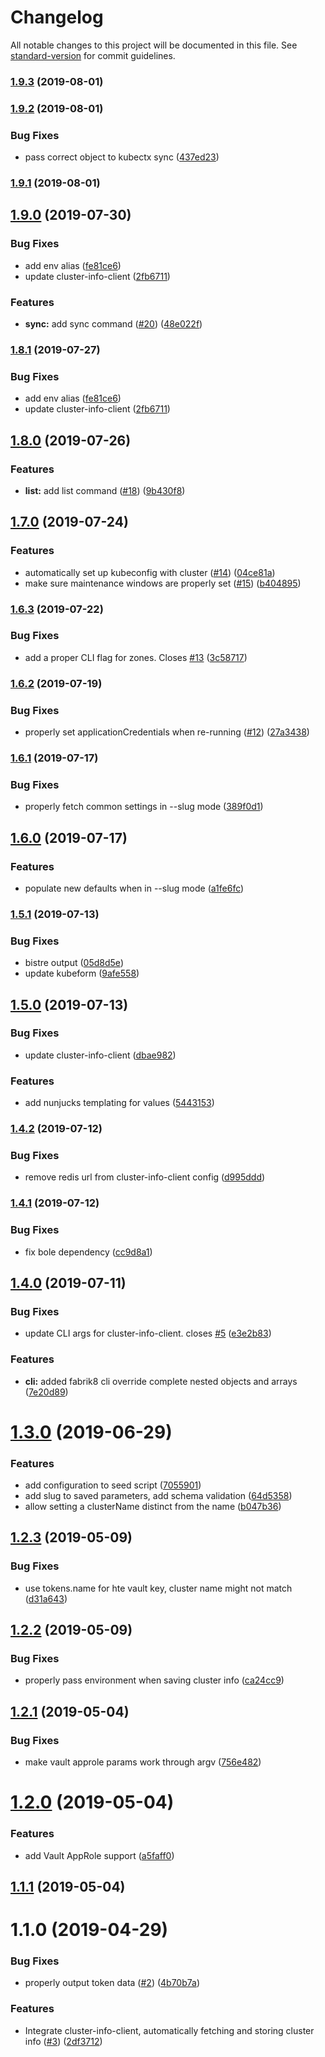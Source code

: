 # Changelog

All notable changes to this project will be documented in this file. See [standard-version](https://github.com/conventional-changelog/standard-version) for commit guidelines.

### [1.9.3](https://github.com/npm-wharf/fabrik8/compare/v1.9.2...v1.9.3) (2019-08-01)



### [1.9.2](https://github.com/npm-wharf/fabrik8/compare/v1.9.1...v1.9.2) (2019-08-01)


### Bug Fixes

* pass correct object to kubectx sync ([437ed23](https://github.com/npm-wharf/fabrik8/commit/437ed23))



### [1.9.1](https://github.com/npm-wharf/fabrik8/compare/v1.9.0...v1.9.1) (2019-08-01)



## [1.9.0](https://github.com/npm-wharf/fabrik8/compare/v1.8.0...v1.9.0) (2019-07-30)


### Bug Fixes

* add env alias ([fe81ce6](https://github.com/npm-wharf/fabrik8/commit/fe81ce6))
* update cluster-info-client ([2fb6711](https://github.com/npm-wharf/fabrik8/commit/2fb6711))


### Features

* **sync:** add sync command ([#20](https://github.com/npm-wharf/fabrik8/issues/20)) ([48e022f](https://github.com/npm-wharf/fabrik8/commit/48e022f))



### [1.8.1](https://github.com/npm-wharf/fabrik8/compare/v1.8.0...v1.8.1) (2019-07-27)


### Bug Fixes

* add env alias ([fe81ce6](https://github.com/npm-wharf/fabrik8/commit/fe81ce6))
* update cluster-info-client ([2fb6711](https://github.com/npm-wharf/fabrik8/commit/2fb6711))



## [1.8.0](https://github.com/npm-wharf/fabrik8/compare/v1.7.0...v1.8.0) (2019-07-26)


### Features

* **list:** add list command ([#18](https://github.com/npm-wharf/fabrik8/issues/18)) ([9b430f8](https://github.com/npm-wharf/fabrik8/commit/9b430f8))



## [1.7.0](https://github.com/npm-wharf/fabrik8/compare/v1.6.3...v1.7.0) (2019-07-24)


### Features

* automatically set up kubeconfig with cluster ([#14](https://github.com/npm-wharf/fabrik8/issues/14)) ([04ce81a](https://github.com/npm-wharf/fabrik8/commit/04ce81a))
* make sure maintenance windows are properly set ([#15](https://github.com/npm-wharf/fabrik8/issues/15)) ([b404895](https://github.com/npm-wharf/fabrik8/commit/b404895))



### [1.6.3](https://github.com/npm-wharf/fabrik8/compare/v1.6.2...v1.6.3) (2019-07-22)


### Bug Fixes

* add a proper CLI flag for zones.  Closes [#13](https://github.com/npm-wharf/fabrik8/issues/13) ([3c58717](https://github.com/npm-wharf/fabrik8/commit/3c58717))



### [1.6.2](https://github.com/npm-wharf/fabrik8/compare/v1.6.1...v1.6.2) (2019-07-19)


### Bug Fixes

* properly set applicationCredentials when re-running ([#12](https://github.com/npm-wharf/fabrik8/issues/12)) ([27a3438](https://github.com/npm-wharf/fabrik8/commit/27a3438))



### [1.6.1](https://github.com/npm-wharf/fabrik8/compare/v1.6.0...v1.6.1) (2019-07-17)


### Bug Fixes

* properly fetch common settings in --slug mode ([389f0d1](https://github.com/npm-wharf/fabrik8/commit/389f0d1))



## [1.6.0](https://github.com/npm-wharf/fabrik8/compare/v1.5.1...v1.6.0) (2019-07-17)


### Features

* populate new defaults when in --slug mode ([a1fe6fc](https://github.com/npm-wharf/fabrik8/commit/a1fe6fc))



### [1.5.1](https://github.com/npm-wharf/fabrik8/compare/v1.5.0...v1.5.1) (2019-07-13)


### Bug Fixes

* bistre output ([05d8d5e](https://github.com/npm-wharf/fabrik8/commit/05d8d5e))
* update kubeform ([9afe558](https://github.com/npm-wharf/fabrik8/commit/9afe558))



## [1.5.0](https://github.com/npm-wharf/fabrik8/compare/v1.4.2...v1.5.0) (2019-07-13)


### Bug Fixes

* update cluster-info-client ([dbae982](https://github.com/npm-wharf/fabrik8/commit/dbae982))


### Features

* add nunjucks templating for values ([5443153](https://github.com/npm-wharf/fabrik8/commit/5443153))



### [1.4.2](https://github.com/npm-wharf/fabrik8/compare/v1.4.1...v1.4.2) (2019-07-12)


### Bug Fixes

* remove redis url from cluster-info-client config ([d995ddd](https://github.com/npm-wharf/fabrik8/commit/d995ddd))



### [1.4.1](https://github.com/npm-wharf/fabrik8/compare/v1.4.0...v1.4.1) (2019-07-12)


### Bug Fixes

* fix bole dependency ([cc9d8a1](https://github.com/npm-wharf/fabrik8/commit/cc9d8a1))



## [1.4.0](https://github.com/npm-wharf/fabrik8/compare/v1.3.0...v1.4.0) (2019-07-11)


### Bug Fixes

* update CLI args for cluster-info-client.  closes [#5](https://github.com/npm-wharf/fabrik8/issues/5) ([e3e2b83](https://github.com/npm-wharf/fabrik8/commit/e3e2b83))


### Features

* **cli:** added fabrik8 cli override complete nested objects and arrays ([7e20d89](https://github.com/npm-wharf/fabrik8/commit/7e20d89))



<a name="1.3.0"></a>
# [1.3.0](https://github.com/npm-wharf/fabrik8/compare/v1.2.3...v1.3.0) (2019-06-29)


### Features

* add configuration to seed script ([7055901](https://github.com/npm-wharf/fabrik8/commit/7055901))
* add slug to saved parameters, add schema validation ([64d5358](https://github.com/npm-wharf/fabrik8/commit/64d5358))
* allow setting a clusterName distinct from the name ([b047b36](https://github.com/npm-wharf/fabrik8/commit/b047b36))



<a name="1.2.3"></a>
## [1.2.3](https://github.com/npm-wharf/fabrik8/compare/v1.2.2...v1.2.3) (2019-05-09)


### Bug Fixes

* use tokens.name for hte vault key, cluster name might not match ([d31a643](https://github.com/npm-wharf/fabrik8/commit/d31a643))



<a name="1.2.2"></a>
## [1.2.2](https://github.com/npm-wharf/fabrik8/compare/v1.2.1...v1.2.2) (2019-05-09)


### Bug Fixes

* properly pass environment when saving cluster info ([ca24cc9](https://github.com/npm-wharf/fabrik8/commit/ca24cc9))



<a name="1.2.1"></a>
## [1.2.1](https://github.com/npm-wharf/fabrik8/compare/v1.2.0...v1.2.1) (2019-05-04)


### Bug Fixes

* make vault approle params work through argv ([756e482](https://github.com/npm-wharf/fabrik8/commit/756e482))



<a name="1.2.0"></a>
# [1.2.0](https://github.com/npm-wharf/fabrik8/compare/v1.1.1...v1.2.0) (2019-05-04)


### Features

* add Vault AppRole support ([a5faff0](https://github.com/npm-wharf/fabrik8/commit/a5faff0))



<a name="1.1.1"></a>
## [1.1.1](https://github.com/npm-wharf/fabrik8/compare/v1.1.0...v1.1.1) (2019-05-04)



<a name="1.1.0"></a>
# 1.1.0 (2019-04-29)


### Bug Fixes

* properly output token data ([#2](https://github.com/npm-wharf/fabrik8/issues/2)) ([4b70b7a](https://github.com/npm-wharf/fabrik8/commit/4b70b7a))


### Features

* Integrate cluster-info-client, automatically fetching and storing cluster info ([#3](https://github.com/npm-wharf/fabrik8/issues/3)) ([2df3712](https://github.com/npm-wharf/fabrik8/commit/2df3712))
